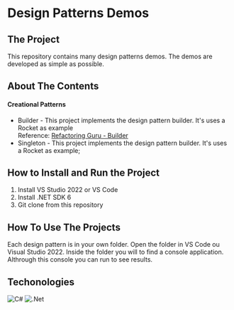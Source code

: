 # Design Patterns Demos

## The Project
This repository contains many design patterns demos. The demos are developed as simple as possible.

## About The Contents


#### Creational Patterns

- Builder - This project implements the design pattern builder. It's uses a Rocket as example <br>
  Reference: [Refactoring Guru - Builder](https://refactoring.guru/pt-br/design-patterns/builder)
- Singleton - This project implements the design pattern builder. It's uses a Rocket as example;

## How to Install and Run the Project
1. Install VS Studio 2022 or VS Code
2. Install .NET SDK 6
3. Git clone from this repository

## How To Use The Projects
Each design pattern is in your own folder. Open the folder in VS Code ou Visual Studio 2022. Inside the folder you will to find a console application. Althrough this console you can run to see results.

## Techonologies
![C#](https://img.shields.io/badge/c%23-%23239120.svg?style=for-the-badge&logo=c-sharp&logoColor=white)
![.Net](https://img.shields.io/badge/.NET-5C2D91?style=for-the-badge&logo=.net&logoColor=white)

<!-- How to Create a Beautiful README for Your GitHub Profile https://yushi95.medium.com/how-to-create-a-beautiful-readme-for-your-github-profile-36957caa711c -->
<!-- Shields IO https://github.com/badges/shields -->
<!-- Your Badge https://shields.io/#your-badge -->
<!-- Markdown Badges (https://github.com/Ileriayo/markdown-badges) -->
